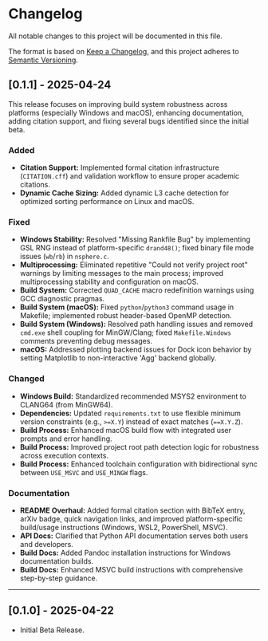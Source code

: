# Changelog

All notable changes to this project will be documented in this file.

The format is based on [Keep a Changelog](https://keepachangelog.com/en/1.0.0/),
and this project adheres to [Semantic Versioning](https://semver.org/spec/v2.0.0.html).

## [0.1.1] - 2025-04-24

This release focuses on improving build system robustness across platforms (especially Windows and macOS), enhancing documentation, adding citation support, and fixing several bugs identified since the initial beta.

### Added

*   **Citation Support:** Implemented formal citation infrastructure (`CITATION.cff`) and validation workflow to ensure proper academic citations.
*   **Dynamic Cache Sizing:** Added dynamic L3 cache detection for optimized sorting performance on Linux and macOS.

### Fixed

*   **Windows Stability:** Resolved "Missing Rankfile Bug" by implementing GSL RNG instead of platform-specific `drand48()`; fixed binary file mode issues (`wb`/`rb`) in `nsphere.c`.
*   **Multiprocessing:** Eliminated repetitive "Could not verify project root" warnings by limiting messages to the main process; improved multiprocessing stability and configuration on macOS.
*   **Build System:** Corrected `QUAD_CACHE` macro redefinition warnings using GCC diagnostic pragmas.
*   **Build System (macOS):** Fixed `python`/`python3` command usage in Makefile; implemented robust header-based OpenMP detection.
*   **Build System (Windows):** Resolved path handling issues and removed `cmd.exe` shell coupling for MinGW/Clang; fixed `Makefile.Windows` comments preventing debug messages.
*   **macOS:** Addressed plotting backend issues for Dock icon behavior by setting Matplotlib to non-interactive 'Agg' backend globally.

### Changed

*   **Windows Build:** Standardized recommended MSYS2 environment to CLANG64 (from MinGW64).
*   **Dependencies:** Updated `requirements.txt` to use flexible minimum version constraints (e.g., `>=X.Y`) instead of exact matches (`==X.Y.Z`).
*   **Build Process:** Enhanced macOS build flow with integrated user prompts and error handling.
*   **Build Process:** Improved project root path detection logic for robustness across execution contexts.
*   **Build Process:** Enhanced toolchain configuration with bidirectional sync between `USE_MSVC` and `USE_MINGW` flags.

### Documentation

*   **README Overhaul:** Added formal citation section with BibTeX entry, arXiv badge, quick navigation links, and improved platform-specific build/usage instructions (Windows, WSL2, PowerShell, MSVC).
*   **API Docs:** Clarified that Python API documentation serves both users and developers.
*   **Build Docs:** Added Pandoc installation instructions for Windows documentation builds.
*   **Build Docs:** Enhanced MSVC build instructions with comprehensive step-by-step guidance.

---

## [0.1.0] - 2025-04-22

*   Initial Beta Release.